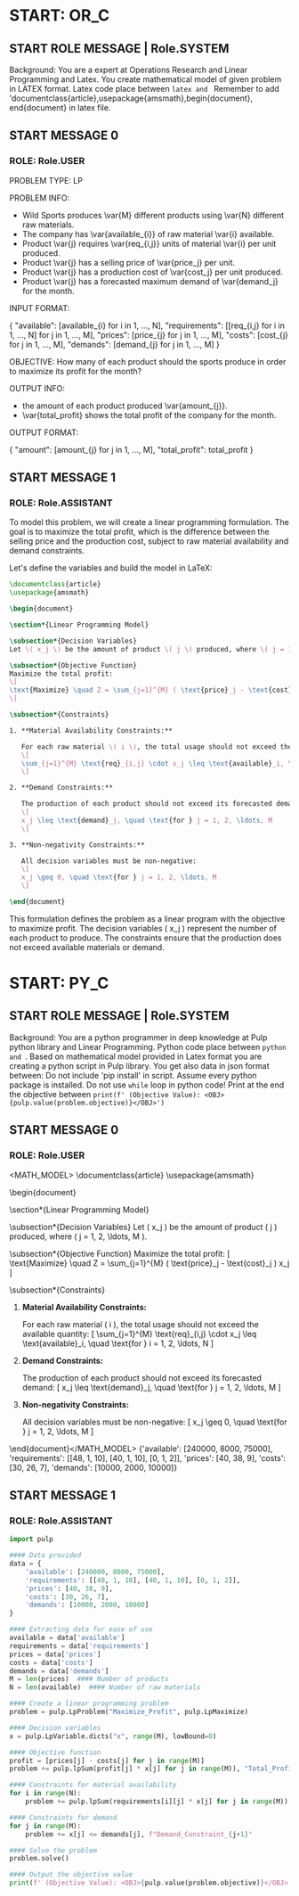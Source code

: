 # START: OR_C 
## START ROLE MESSAGE | Role.SYSTEM 
Background: You are a expert at Operations Research and Linear Programming and Latex. You create mathematical model of given problem in LATEX format. Latex code place between ```latex and ``` Remember to add 'documentclass{article},usepackage{amsmath},begin{document}, end{document} in latex file. 
## START MESSAGE 0 
### ROLE: Role.USER
<DESCRIPTION>
PROBLEM TYPE: LP

PROBLEM INFO:

- Wild Sports produces \var{M} different products using \var{N} different raw materials.
- The company has \var{available_{i}} of raw material \var{i} available.
- Product \var{j} requires \var{req_{i,j}} units of material \var{i} per unit produced.
- Product \var{j} has a selling price of \var{price_j} per unit.
- Product \var{j} has a production cost of \var{cost_j} per unit produced.
- Product \var{j} has a forecasted maximum demand of \var{demand_j} for the month.

INPUT FORMAT: 

{
    "available": [available_{i} for i in 1, ..., N],
    "requirements": [[req_{i,j} for i in 1, ..., N] for j in 1, ..., M],
    "prices": [price_{j} for j in 1, ..., M],
    "costs": [cost_{j} for j in 1, ..., M],
    "demands": [demand_{j} for j in 1, ..., M]
}

OBJECTIVE: How many of each product should the sports produce in order to maximize its profit for the month?

OUTPUT INFO:

- the amount of each product produced \var{amount_{j}}.
- \var{total_profit} shows the total profit of the company for the month.

OUTPUT FORMAT:

{
    "amount": [amount_{j} for j in 1, ..., M],
    "total_profit": total_profit
}

</DESCRIPTION>


## START MESSAGE 1 
### ROLE: Role.ASSISTANT
To model this problem, we will create a linear programming formulation. The goal is to maximize the total profit, which is the difference between the selling price and the production cost, subject to raw material availability and demand constraints.

Let's define the variables and build the model in LaTeX:

```latex
\documentclass{article}
\usepackage{amsmath}

\begin{document}

\section*{Linear Programming Model}

\subsection*{Decision Variables}
Let \( x_j \) be the amount of product \( j \) produced, where \( j = 1, 2, \ldots, M \).

\subsection*{Objective Function}
Maximize the total profit:
\[
\text{Maximize} \quad Z = \sum_{j=1}^{M} ( \text{price}_j - \text{cost}_j ) x_j
\]

\subsection*{Constraints}

1. **Material Availability Constraints:**

   For each raw material \( i \), the total usage should not exceed the available quantity:
   \[
   \sum_{j=1}^{M} \text{req}_{i,j} \cdot x_j \leq \text{available}_i, \quad \text{for } i = 1, 2, \ldots, N
   \]

2. **Demand Constraints:**

   The production of each product should not exceed its forecasted demand:
   \[
   x_j \leq \text{demand}_j, \quad \text{for } j = 1, 2, \ldots, M
   \]

3. **Non-negativity Constraints:**

   All decision variables must be non-negative:
   \[
   x_j \geq 0, \quad \text{for } j = 1, 2, \ldots, M
   \]

\end{document}
```

This formulation defines the problem as a linear program with the objective to maximize profit. The decision variables \( x_j \) represent the number of each product to produce. The constraints ensure that the production does not exceed available materials or demand.

# START: PY_C 
## START ROLE MESSAGE | Role.SYSTEM 
Background: You are a python programmer in deep knowledge at Pulp python library and Linear Programming. Python code place between ```python and ```. Based on mathematical model provided in Latex format you are creating a python script in Pulp library. You get also data in json format between: <DATA></DATA> Do not include 'pip install' in script. Assume every python package is installed. Do not use `while` loop in python code! Print at the end the objective between <OBJ></OBJ> `print(f' (Objective Value): <OBJ>{pulp.value(problem.objective)}</OBJ>')` 
## START MESSAGE 0 
### ROLE: Role.USER
<MATH_MODEL>
\documentclass{article}
\usepackage{amsmath}

\begin{document}

\section*{Linear Programming Model}

\subsection*{Decision Variables}
Let \( x_j \) be the amount of product \( j \) produced, where \( j = 1, 2, \ldots, M \).

\subsection*{Objective Function}
Maximize the total profit:
\[
\text{Maximize} \quad Z = \sum_{j=1}^{M} ( \text{price}_j - \text{cost}_j ) x_j
\]

\subsection*{Constraints}

1. **Material Availability Constraints:**

   For each raw material \( i \), the total usage should not exceed the available quantity:
   \[
   \sum_{j=1}^{M} \text{req}_{i,j} \cdot x_j \leq \text{available}_i, \quad \text{for } i = 1, 2, \ldots, N
   \]

2. **Demand Constraints:**

   The production of each product should not exceed its forecasted demand:
   \[
   x_j \leq \text{demand}_j, \quad \text{for } j = 1, 2, \ldots, M
   \]

3. **Non-negativity Constraints:**

   All decision variables must be non-negative:
   \[
   x_j \geq 0, \quad \text{for } j = 1, 2, \ldots, M
   \]

\end{document}</MATH_MODEL>
<DATA>
{'available': [240000, 8000, 75000], 'requirements': [[48, 1, 10], [40, 1, 10], [0, 1, 2]], 'prices': [40, 38, 9], 'costs': [30, 26, 7], 'demands': [10000, 2000, 10000]}</DATA>


## START MESSAGE 1 
### ROLE: Role.ASSISTANT
```python
import pulp

#### Data provided
data = {
    'available': [240000, 8000, 75000],
    'requirements': [[48, 1, 10], [40, 1, 10], [0, 1, 2]],
    'prices': [40, 38, 9],
    'costs': [30, 26, 7],
    'demands': [10000, 2000, 10000]
}

#### Extracting data for ease of use
available = data['available']
requirements = data['requirements']
prices = data['prices']
costs = data['costs']
demands = data['demands']
M = len(prices)  #### Number of products
N = len(available)  #### Number of raw materials

#### Create a linear programming problem
problem = pulp.LpProblem("Maximize_Profit", pulp.LpMaximize)

#### Decision variables
x = pulp.LpVariable.dicts("x", range(M), lowBound=0)

#### Objective function
profit = [prices[j] - costs[j] for j in range(M)]
problem += pulp.lpSum(profit[j] * x[j] for j in range(M)), "Total_Profit"

#### Constraints for material availability
for i in range(N):
    problem += pulp.lpSum(requirements[i][j] * x[j] for j in range(M)) <= available[i], f"Material_Constraint_{i+1}"

#### Constraints for demand
for j in range(M):
    problem += x[j] <= demands[j], f"Demand_Constraint_{j+1}"

#### Solve the problem
problem.solve()

#### Output the objective value
print(f' (Objective Value): <OBJ>{pulp.value(problem.objective)}</OBJ>')
```

